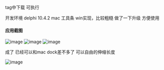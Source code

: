 tag中下载 可执行


开发环境 delphi 10.4.2
mac 工具条 win实现，比较粗糙 做了一下升级 方便使用
#### 应用截图
![image](https://github.com/msfm2018/win_mac_tool/blob/v2.2/b.png)
![image](https://github.com/msfm2018/win_mac_tool/blob/v2.2/a.png)
![image](https://github.com/msfm2018/win_mac_tool/blob/v2.2/c.png)






成了  已经可以和mac dock差不多了 可以自由的伸缩长度

![image](https://github.com/msfm2018/win_mac_tool/blob/v4.1/image/1.png)

